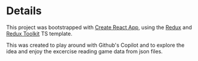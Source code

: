 # Details

This project was bootstrapped with [Create React App](https://github.com/facebook/create-react-app), using the [Redux](https://redux.js.org/) and [Redux Toolkit](https://redux-toolkit.js.org/) TS template.

This was created to play around with Github's Copilot and to explore the idea and enjoy the excercise reading game data from json files.
